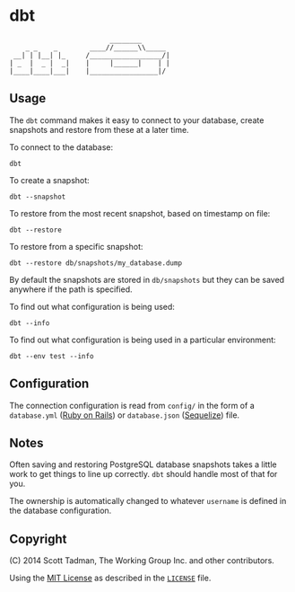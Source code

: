 # dbt
                             ________
        _ _    _        ____//______\\_____
     __| | |__| |_     /__________________/|
    | _  |  _ |  _|    |     |______|    | |
    |____|____|___|    |_________________|/

## Usage

The `dbt` command makes it easy to connect to your database, create snapshots
and restore from these at a later time.

To connect to the database:

    dbt

To create a snapshot:

    dbt --snapshot

To restore from the most recent snapshot, based on timestamp on file:

    dbt --restore

To restore from a specific snapshot:

    dbt --restore db/snapshots/my_database.dump

By default the snapshots are stored in `db/snapshots` but they can be saved
anywhere if the path is specified.

To find out what configuration is being used:

    dbt --info

To find out what configuration is being used in a particular environment:

    dbt --env test --info

## Configuration

The connection configuration is read from `config/` in the form of a
`database.yml` ([Ruby on Rails](http://rubyonrails.com/)) or
`database.json` ([Sequelize](http://sequelizejs.com/)) file.

## Notes

Often saving and restoring PostgreSQL database snapshots takes a little work
to get things to line up correctly. `dbt` should handle most of that for you.

The ownership is automatically changed to whatever `username` is defined in
the database configuration.

## Copyright

(C) 2014 Scott Tadman, The Working Group Inc. and other contributors.

Using the [MIT License](http://opensource.org/licenses/MIT) as described in
the [`LICENSE`](LICENSE) file.

